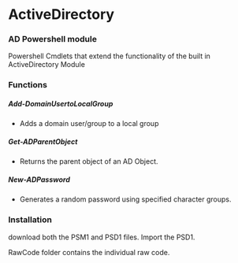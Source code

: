 # ActiveDirectory
### AD Powershell module

Powershell Cmdlets that extend the functionality of the built in ActiveDirectory Module

### Functions
##### Add-DomainUsertoLocalGroup
  - Adds a domain user/group to a local group   
##### Get-ADParentObject    
  - Returns the parent object of an AD Object.   
##### New-ADPassword 
  - Generates a random password using specified character groups.

### Installation

download both the PSM1 and PSD1 files.  Import the PSD1.

RawCode folder contains the individual raw code.
